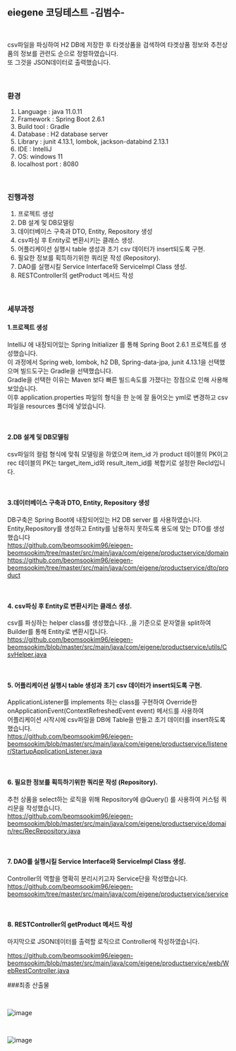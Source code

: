 ## eiegene 코딩테스트 -김범수-

<br>

csv파일을 파싱하여 H2 DB에 저장한 후 타겟상품을 검색하여 타겟상품 정보와 추천상품의 정보를 관련도 순으로 정렬하였습니다.  
또 그것을 JSON데이터로 출력했습니다.

<br>

### 환경
1. Language : java 11.0.11  
2. Framework : Spring Boot 2.6.1  
3. Build tool : Gradle  
4. Database : H2 database server  
5. Library : junit 4.13.1, lombok, jackson-databind 2.13.1  
6. IDE : IntelliJ
7. OS: windows 11  
8. localhost port : 8080  

<br>

### 진행과정
1. 프로젝트 생성
2. DB 설계 및 DB모델링
3. 데이터베이스 구축과 DTO, Entity, Repository 생성
4. csv파싱 후 Entity로 변환시키는 클래스 생성.
5. 어플리케이션 실행시 table 생성과 초기 csv 데이터가 insert되도록 구현.
6. 필요한 정보를 획득하기위한  쿼리문 작성 (Repository).
7. DAO를 실행시킬 Service Interface와 ServiceImpl Class 생성.
8. RESTController의 getProduct 메서드 작성

<br>

### 세부과정
#### 1.프로젝트 생성
IntelliJ 에 내장되어있는 Spring Initializer 를 통해 Spring Boot 2.6.1 프로젝트를 생성했습니다.  
이 과정에서 Spring web, lombok, h2 DB, Spring-data-jpa, junit 4.13.1을 선택했으며 빌드도구는 Gradle을 선택했습니다.  
Gradle을 선택한 이유는 Maven 보다 빠른 빌드속도를 가졌다는 장점으로 인해 사용해보았습니다.  
이후 application.properties 파일의 형식을 한 눈에 잘 들어오는 yml로 변경하고 csv파일을 resources 폴더에 넣었습니다.

<br>

#### 2.DB 설계 및 DB모델링
csv파일의 컬럼 형식에 맞춰 모델링을 하였으며 item_id 가 product 테이블의 PK이고  
rec 테이블의 PK는 target_item_id와 result_item_id를 복합키로 설정한 RecId입니다.

<br>

#### 3.데이터베이스 구축과 DTO, Entity, Repository 생성
DB구축은 Spring Boot에 내장되어있는 H2 DB server 를 사용하였습니다.  
Entity,Repository를 생성하고 Entity를 남용하지 못하도록 용도에 맞는 DTO를 생성했습니다  
https://github.com/beomsookim96/eiegen-beomsookim/tree/master/src/main/java/com/eigene/productservice/domain  
https://github.com/beomsookim96/eiegen-beomsookim/tree/master/src/main/java/com/eigene/productservice/dto/product

<br>

#### 4. csv파싱 후 Entity로 변환시키는 클래스 생성.
csv를 파싱하는 helper class를 생성했습니다. ,을 기준으로 문자열을 split하여 Builder를 통해 Entity로 변환시킵니다.  
https://github.com/beomsookim96/eiegen-beomsookim/blob/master/src/main/java/com/eigene/productservice/utils/CsvHelper.java


<br>

#### 5. 어플리케이션 실행시 table 생성과 초기 csv 데이터가 insert되도록 구현.
ApplicationListener<ContextRefreshedEvent>를 implements 하는 class를 구현하여 Override한 onApplicationEvent(ContextRefreshedEvent event) 메서드를 사용하여  
어플리케이션 시작시에 csv파일을 DB에 Table을 만들고 초기 데이터를 insert하도록 했습니다.  
https://github.com/beomsookim96/eiegen-beomsookim/blob/master/src/main/java/com/eigene/productservice/listener/StartupApplicationListener.java

<br>

#### 6. 필요한 정보를 획득하기위한  쿼리문 작성 (Repository).
추천 상품을 select하는 로직을 위해 Repository에 @Query() 를 사용하여 커스텀 쿼리문을 작성했습니다.  
https://github.com/beomsookim96/eiegen-beomsookim/blob/master/src/main/java/com/eigene/productservice/domain/rec/RecRepository.java


<br>

#### 7. DAO를 실행시킬 Service Interface와 ServiceImpl Class 생성.

Controller의 역할을 명확히 분리시키고자 Service단을 작성했습니다.  
https://github.com/beomsookim96/eiegen-beomsookim/tree/master/src/main/java/com/eigene/productservice/service

<br>

#### 8. RESTController의 getProduct 메서드 작성

마지막으로 JSON데이터를 출력할 로직으르 Controller에 작성하였습니다.  
  
https://github.com/beomsookim96/eiegen-beomsookim/blob/master/src/main/java/com/eigene/productservice/web/WebRestController.java

###최종 산출물
  
  <br>
  
![image](https://user-images.githubusercontent.com/87082855/149232824-4cdaa8fc-0642-44ea-ab9b-f0652305c204.png)
  
  <br>
  
![image](https://user-images.githubusercontent.com/87082855/149233005-6fdc2c7b-b026-4c76-8ff3-33f1a13ce87d.png)
